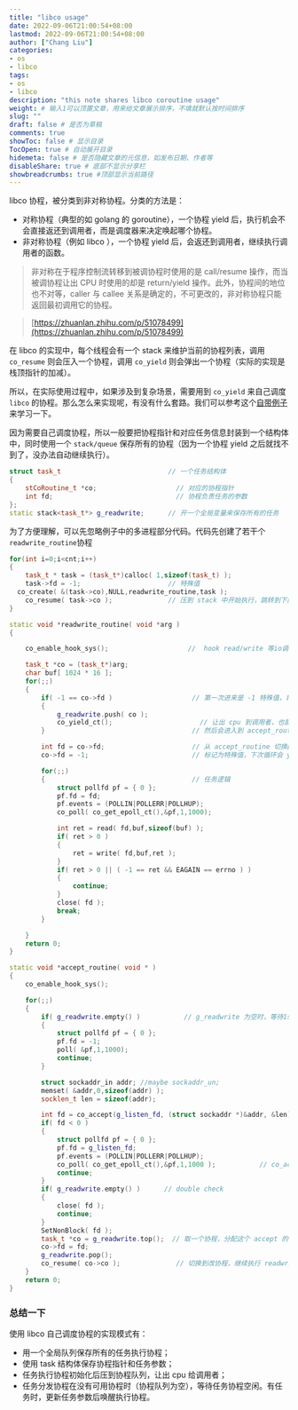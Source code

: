 ```yaml
---
title: "libco usage"
date: 2022-09-06T21:00:54+08:00
lastmod: 2022-09-06T21:00:54+08:00
author: ["Chang Liu"]
categories: 
- os
- libco
tags: 
- os
- libco
description: "this note shares libco coroutine usage"
weight: # 输入1可以顶置文章，用来给文章展示排序，不填就默认按时间排序
slug: ""
draft: false # 是否为草稿
comments: true
showToc: false # 显示目录
TocOpen: true # 自动展开目录
hidemeta: false # 是否隐藏文章的元信息，如发布日期、作者等
disableShare: true # 底部不显示分享栏
showbreadcrumbs: true #顶部显示当前路径
---
```


libco 协程，被分类到非对称协程。分类的方法是：

- 对称协程（典型的如 golang 的 goroutine），一个协程 yield 后，执行机会不会直接返还到调用者，而是调度器来决定唤起哪个协程。
- 非对称协程（例如 libco ），一个协程 yield 后，会返还到调用者，继续执行调用者的函数。

> 非对称在于程序控制流转移到被调协程时使用的是 call/resume 操作，而当被调协程让出 CPU 时使用的却是 return/yield 操作。此外，协程间的地位也不对等，caller 与 callee 关系是确定的，不可更改的，非对称协程只能返回最初调用它的协程。

> [https://zhuanlan.zhihu.com/p/51078499](https://zhuanlan.zhihu.com/p/51078499)
> 

在 libco 的实现中，每个线程会有一个 stack 来维护当前的协程列表，调用 `co_resume` 则会压入一个协程，调用 `co_yield` 则会弹出一个协程（实际的实现是栈顶指针的加减）。

所以，在实际使用过程中，如果涉及到复杂场景，需要用到 `co_yield` 来自己调度 `libco` 的协程。那么怎么来实现呢，有没有什么套路。我们可以参考这个[自带例子](https://github.com/Tencent/libco/blob/master/example_echosvr.cpp)来学习一下。

因为需要自己调度协程，所以一般要把协程指针和对应任务信息封装到一个结构体中，同时使用一个 `stack/queue` 保存所有的协程（因为一个协程 yield 之后就找不到了，没办法自动继续执行）。

```cpp
struct task_t                           // 一个任务结构体
{
	stCoRoutine_t *co;                    // 对应的协程指针
	int fd;                               // 协程负责任务的参数
};
static stack<task_t*> g_readwrite;      // 开一个全局变量来保存所有的任务
```

为了方便理解，可以先忽略例子中的多进程部分代码。代码先创建了若干个 `readwrite_routine`协程

```cpp
for(int i=0;i<cnt;i++)
{
	task_t * task = (task_t*)calloc( 1,sizeof(task_t) );
	task->fd = -1;                      // 特殊值
  co_create( &(task->co),NULL,readwrite_routine,task );
	co_resume( task->co );              // 压到 stack 中开始执行，跳转到下面的函数
}

static void *readwrite_routine( void *arg )
{

	co_enable_hook_sys();                    //  hook read/write 等io调用走协程实现               

	task_t *co = (task_t*)arg;
	char buf[ 1024 * 16 ];
	for(;;)
	{
		if( -1 == co->fd )                    // 第一次进来是 -1 特殊值，将 task 保存到 g_readwrite
		{
			g_readwrite.push( co );
			co_yield_ct();                      // 让出 cpu 到调用者，也就是主线程，继续创建协程。
		}                                     // 然后会进入到 accept_routine continue;

		int fd = co->fd;                      // 从 accept_routine 切换回来，这个时候 fd 有值了
		co->fd = -1;                          // 标记为特殊值，下次循环会 yield 出去

		for(;;)
		{                                     // 任务逻辑
			struct pollfd pf = { 0 };
			pf.fd = fd;
			pf.events = (POLLIN|POLLERR|POLLHUP);
			co_poll( co_get_epoll_ct(),&pf,1,1000);

			int ret = read( fd,buf,sizeof(buf) );
			if( ret > 0 )
			{
				ret = write( fd,buf,ret );
			}
			if( ret > 0 || ( -1 == ret && EAGAIN == errno ) )
			{
				continue;
			}
			close( fd );
			break;
		}

	}
	return 0;
}

static void *accept_routine( void * )
{
	co_enable_hook_sys();

	for(;;)
	{
		if( g_readwrite.empty() )           // g_readwrite 为空时，等待1s
		{
			struct pollfd pf = { 0 };
			pf.fd = -1;
			poll( &pf,1,1000);
			continue;
		}                                

		struct sockaddr_in addr; //maybe sockaddr_un;
		memset( &addr,0,sizeof(addr) );
		socklen_t len = sizeof(addr);

		int fd = co_accept(g_listen_fd, (struct sockaddr *)&addr, &len);
		if( fd < 0 )
		{
			struct pollfd pf = { 0 };
			pf.fd = g_listen_fd;
			pf.events = (POLLIN|POLLERR|POLLHUP);
			co_poll( co_get_epoll_ct(),&pf,1,1000 );           // co_accept/co_poll注册回调，在有数据的时候swap回来，然后让出 cpu，执行 co_eventloop 
			continue;
		}
		if( g_readwrite.empty() )      // double check
		{
			close( fd );
			continue;
		}
		SetNonBlock( fd );
		task_t *co = g_readwrite.top();  // 取一个协程，分配这个 accept 的 fd
		co->fd = fd;
		g_readwrite.pop();
		co_resume( co->co );              // 切换到改协程，继续执行 readwrite_routine
	}
	return 0;
}
```

### 总结一下

使用 libco 自己调度协程的实现模式有：

- 用一个全局队列保存所有的任务执行协程；
- 使用 task 结构体保存协程指针和任务参数；
- 任务执行协程初始化后压到协程队列，让出 cpu 给调用者；
- 任务分发协程在没有可用协程时（协程队列为空），等待任务协程空闲。有任务时，更新任务参数后唤醒执行协程。